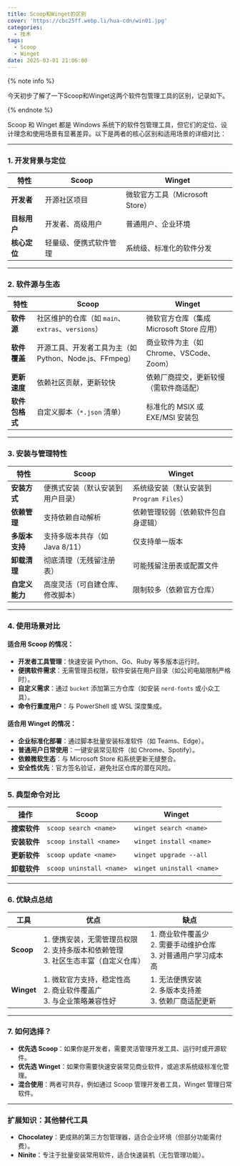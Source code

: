 ```yaml
---
title: Scoop和Winget的区别
cover: 'https://cbc25ff.webp.li/hua-cdn/win01.jpg'
categories:
  - 技术
tags:
  - Scoop
  - Winget
date: 2025-03-01 21:06:00
---
```




{% note info %}

今天初步了解了一下Scoop和Winget这两个软件包管理工具的区别，记录如下。

{% endnote %}

Scoop 和 Winget 都是 Windows 系统下的软件包管理工具，但它们的定位、设计理念和使用场景有显著差异。以下是两者的核心区别和适用场景的详细对比：

---

### **1. 开发背景与定位**

| **特性**     | **Scoop**              | **Winget**                      |
| ------------ | ---------------------- | ------------------------------- |
| **开发者**   | 开源社区项目           | 微软官方工具（Microsoft Store） |
| **目标用户** | 开发者、高级用户       | 普通用户、企业环境              |
| **核心定位** | 轻量级、便携式软件管理 | 系统级、标准化的软件分发        |

---



### **2. 软件源与生态**

| **特性**       | **Scoop**                                              | **Winget**                                |
| -------------- | ------------------------------------------------------ | ----------------------------------------- |
| **软件源**     | 社区维护的仓库（如 `main`、`extras`、`versions`）      | 微软官方仓库（集成 Microsoft Store 应用） |
| **软件覆盖**   | 开源工具、开发者工具为主（如 Python、Node.js、FFmpeg） | 商业软件为主（如 Chrome、VSCode、Zoom）   |
| **更新速度**   | 依赖社区贡献，更新较快                                 | 依赖厂商提交，更新较慢（需软件商适配）    |
| **软件包格式** | 自定义脚本（`*.json` 清单）                            | 标准化的 MSIX 或 EXE/MSI 安装包           |

---

### **3. 安装与管理特性**

| **特性**       | **Scoop**                        | **Winget**                               |
| -------------- | -------------------------------- | ---------------------------------------- |
| **安装方式**   | 便携式安装（默认安装到用户目录） | 系统级安装（默认安装到 `Program Files`） |
| **依赖管理**   | 支持依赖自动解析                 | 依赖管理较弱（依赖软件包自身逻辑）       |
| **多版本支持** | 支持多版本共存（如 Java 8/11）   | 仅支持单一版本                           |
| **卸载清理**   | 彻底清理（无残留注册表）         | 可能残留注册表或配置文件                 |
| **自定义能力** | 高度灵活（可自建仓库、修改脚本） | 限制较多（依赖官方仓库）                 |

---

### **4. 使用场景对比**

#### **适合用 Scoop 的情况**：

- **开发者工具管理**：快速安装 Python、Go、Ruby 等多版本运行时。
- **便携软件需求**：无需管理员权限，软件安装在用户目录（如公司电脑限制严格时）。
- **自定义需求**：通过 `bucket` 添加第三方仓库（如安装 `nerd-fonts` 或小众工具）。
- **命令行重度用户**：与 PowerShell 或 WSL 深度集成。

#### **适合用 Winget 的情况**：

- **企业标准化部署**：通过脚本批量安装标准软件（如 Teams、Edge）。
- **普通用户日常使用**：一键安装常见软件（如 Chrome、Spotify）。
- **依赖微软生态**：与 Microsoft Store 和系统更新无缝整合。
- **安全性优先**：官方签名验证，避免社区仓库的潜在风险。

---

### **5. 典型命令对比**

| **操作**     | **Scoop**                | **Winget**                |
| ------------ | ------------------------ | ------------------------- |
| **搜索软件** | `scoop search <name>`    | `winget search <name>`    |
| **安装软件** | `scoop install <name>`   | `winget install <name>`   |
| **更新软件** | `scoop update <name>`    | `winget upgrade --all`    |
| **卸载软件** | `scoop uninstall <name>` | `winget uninstall <name>` |

---

### **6. 优缺点总结**

| **工具**   | **优点**                                                                                | **缺点**                                                            |
| ---------- | --------------------------------------------------------------------------------------- | ------------------------------------------------------------------- |
| **Scoop**  | 1. 便携安装，无需管理员权限<br>2. 支持多版本和依赖管理<br>3. 社区生态丰富（自定义仓库） | 1. 商业软件覆盖少<br>2. 需要手动维护仓库<br>3. 对普通用户学习成本高 |
| **Winget** | 1. 微软官方支持，稳定性高<br>2. 商业软件覆盖广<br>3. 与企业策略兼容性好                 | 1. 无法便携安装<br>2. 多版本支持差<br>3. 依赖厂商适配更新           |

---

### **7. 如何选择？**

- **优先选 Scoop**：如果你是开发者，需要灵活管理开发工具、运行时或开源软件。
- **优先选 Winget**：如果你需要快速安装常见商业软件，或追求系统级标准化管理。
- **混合使用**：两者可共存，例如通过 Scoop 管理开发者工具，Winget 管理日常软件。

---

### **扩展知识：其他替代工具**

- **Chocolatey**：更成熟的第三方包管理器，适合企业环境（但部分功能需付费）。
- **Ninite**：专注于批量安装常用软件，适合快速装机（无包管理功能）。

